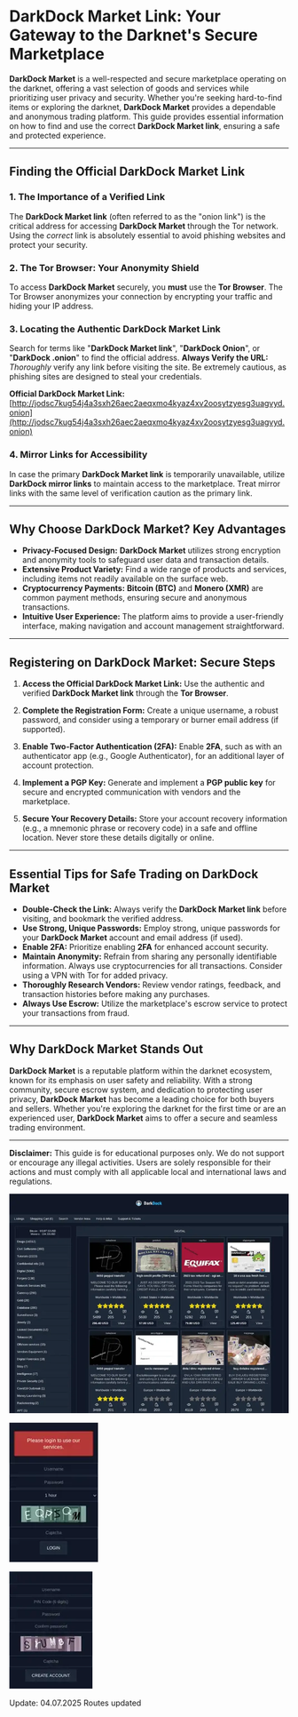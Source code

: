 # DarkDock Market Link: Your Gateway to the Darknet's Secure Marketplace

**DarkDock Market** is a well-respected and secure marketplace operating on the darknet, offering a vast selection of goods and services while prioritizing user privacy and security. Whether you're seeking hard-to-find items or exploring the darknet, **DarkDock Market** provides a dependable and anonymous trading platform. This guide provides essential information on how to find and use the correct **DarkDock Market link**, ensuring a safe and protected experience.

---

## Finding the Official DarkDock Market Link

### 1. **The Importance of a Verified Link**
The **DarkDock Market link** (often referred to as the "onion link") is the critical address for accessing **DarkDock Market** through the Tor network. Using the *correct* link is absolutely essential to avoid phishing websites and protect your security.

### 2. **The Tor Browser: Your Anonymity Shield**
To access **DarkDock Market** securely, you **must** use the **Tor Browser**. The Tor Browser anonymizes your connection by encrypting your traffic and hiding your IP address.

### 3. **Locating the Authentic DarkDock Market Link**
Search for terms like "**DarkDock Market link**", "**DarkDock Onion**", or "**DarkDock .onion**" to find the official address.
**Always Verify the URL:** *Thoroughly* verify any link before visiting the site. Be extremely cautious, as phishing sites are designed to steal your credentials.

**Official DarkDock Market Link:** [http://jodsc7kug54j4a3sxh26aec2aeqxmo4kyaz4xv2oosytzyesg3uagvyd.onion](http://jodsc7kug54j4a3sxh26aec2aeqxmo4kyaz4xv2oosytzyesg3uagvyd.onion) 

### 4. **Mirror Links for Accessibility**
In case the primary **DarkDock Market link** is temporarily unavailable, utilize **DarkDock mirror links** to maintain access to the marketplace. Treat mirror links with the same level of verification caution as the primary link.

---

## Why Choose DarkDock Market? Key Advantages

- **Privacy-Focused Design:** **DarkDock Market** utilizes strong encryption and anonymity tools to safeguard user data and transaction details.
- **Extensive Product Variety:** Find a wide range of products and services, including items not readily available on the surface web.
- **Cryptocurrency Payments:** **Bitcoin (BTC)** and **Monero (XMR)** are common payment methods, ensuring secure and anonymous transactions.
- **Intuitive User Experience:** The platform aims to provide a user-friendly interface, making navigation and account management straightforward.

---

## Registering on DarkDock Market: Secure Steps

1.  **Access the Official DarkDock Market Link:**
 Use the authentic and verified **DarkDock Market link** through the **Tor Browser**.

2.  **Complete the Registration Form:**
 Create a unique username, a robust password, and consider using a temporary or burner email address (if supported).

3.  **Enable Two-Factor Authentication (2FA):**
  Enable **2FA**, such as with an authenticator app (e.g., Google Authenticator), for an additional layer of account protection.

4.  **Implement a PGP Key:**
 Generate and implement a **PGP public key** for secure and encrypted communication with vendors and the marketplace.

5.  **Secure Your Recovery Details:**
 Store your account recovery information (e.g., a mnemonic phrase or recovery code) in a safe and offline location. Never store these details digitally or online.

---

## Essential Tips for Safe Trading on DarkDock Market

-   **Double-Check the Link:** Always verify the **DarkDock Market link** before visiting, and bookmark the verified address.
-   **Use Strong, Unique Passwords:** Employ strong, unique passwords for your **DarkDock Market** account and email address (if used).
-   **Enable 2FA:** Prioritize enabling **2FA** for enhanced account security.
-   **Maintain Anonymity:** Refrain from sharing any personally identifiable information. Always use cryptocurrencies for all transactions. Consider using a VPN with Tor for added privacy.
-   **Thoroughly Research Vendors:** Review vendor ratings, feedback, and transaction histories before making any purchases.
-   **Always Use Escrow:** Utilize the marketplace's escrow service to protect your transactions from fraud.

---

## Why DarkDock Market Stands Out

**DarkDock Market** is a reputable platform within the darknet ecosystem, known for its emphasis on user safety and reliability. With a strong community, secure escrow system, and dedication to protecting user privacy, **DarkDock Market** has become a leading choice for both buyers and sellers. Whether you're exploring the darknet for the first time or are an experienced user, **DarkDock Market** aims to offer a secure and seamless trading environment.

---

**Disclaimer:** This guide is for educational purposes only. We do not support or encourage any illegal activities. Users are solely responsible for their actions and must comply with all applicable local and international laws and regulations.

<a href="http://jodsc7kug54j4a3sxh26aec2aeqxmo4kyaz4xv2oosytzyesg3uagvyd.onion"><img src="/asset/runtime.webp" alt="DarkDock Market Preview" style="max-width: 100%;"></a>

<a href="http://jodsc7kug54j4a3sxh26aec2aeqxmo4kyaz4xv2oosytzyesg3uagvyd.onion"><img src="/asset/open.webp" alt="DarkDock Login" style="max-width: 100%;"></a>

<a href="http://jodsc7kug54j4a3sxh26aec2aeqxmo4kyaz4xv2oosytzyesg3uagvyd.onion"><img src="/asset/pause.webp" alt="DarkDock Register" style="max-width: 100%;"></a>





Update:  04.07.2025 Routes updated
